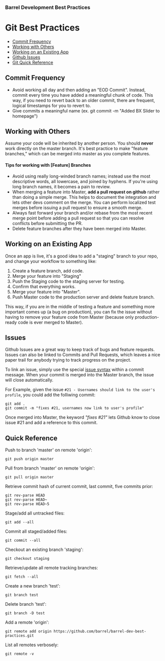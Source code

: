 ### Barrel Development Best Practices

# Git Best Practices
- [Commit Frequency](#commit-frequency)
- [Working with Others](#working-with-others)
- [Working on an Existing App](#working-on-an-existing-app)
- [Github Issues](#issues)
- [Git Quick Reference](#quick-reference)

## Commit Frequency

- Avoid working all day and then adding an "EOD Commit". Instead, commit every time you have added a meaningful chunk of code. This way, if you need to revert back to an older commit, there are frequent, logical timestamps for you to revert to.
- Give commits a meaningful name (ex. git commit -m "Added BX Slider to homepage")

## Working with Others

Assume your code will be inherited by another person. You should **never** work directly on the master branch. It's best practice to make "feature branches," which can be merged into master as you complete features.  

#### Tips for working with [Feature] Branches

- Avoid using really long-winded branch names; instead use the most descriptive words, all lowercase, and joined by hyphens. If you're using long branch names, it becomes a pain to review.
- When merging a feature into Master, **add a pull request on github** rather than doing a simple merge. This helps to document the integration and lets other devs comment on the merge. You can perform localized test merges before issuing a pull request to ensure a smooth merge.
- Always fast forward your branch and/or rebase from the most recent merge point before adding a pull request so that you can resolve conflicts before submitting the PR.
- Delete feature branches after they have been merged into Master.

## Working on an Existing App

Once an app is live, it's a good idea to add a "staging" branch to your repo, and change your workflow to something like:

1. Create a feature branch, add code.  
2. Merge your feature into "Staging"  
3. Push the Staging code to the staging server for testing.  
4. Confirm that everything works.  
5. Merge your feature into "Master".  
6. Push Master code to the production server and delete feature branch.  

This way, if you are in the middle of testing a feature and something more important comes up (a bug on production), you can fix the issue without having to remove your feature code from Master (because only production-ready code is ever merged to Master).

## Issues

Github Issues are a great way to keep track of bugs and feature requests. Issues can also be linked to Commits and Pull Requests, which leaves a nice paper trail for anybody trying to track progress on the project.

To link an issue, simply use the special [issue syntax](https://help.github.com/articles/closing-issues-via-commit-messages) within a commit message. When your commit is merged into the Master branch, the issue will close automatically.

For Example, given the issue `#21 - Usernames should link to the user's profile`, you could add the folliwing commit:

```
git add .
git commit -m "fixes #21, usernames now link to user's profile"
```

Once merged into Master, the keyword _"fixes #21"_ lets Github know to close issue #21 and add a reference to this commit.

## Quick Reference
Push to branch 'master' on remote 'origin':
```
git push origin master
```
Pull from branch 'master' on remote 'origin':
```
git pull origin master
```
Retrieve commit hash of current commit, last commit, five commits prior:
```
git rev-parse HEAD
git rev-parse HEAD~
git rev-parse HEAD~5
```
Stage/add all untracked files:
```
git add --all
```
Commit all staged/added files:
```
git commit --all
```
Checkout an existing branch 'staging':
```
git checkout staging
```
Retrieve/update all remote tracking branches:
```
git fetch --all
```
Create a new branch 'test':
```
git branch test
```
Delete branch 'test':
```
git branch -D test
```
Add a remote 'origin':
```
git remote add origin https://github.com/barrel/barrel-dev-best-practices.git
```
List all remotes verbosely:
```
git remote -v
```
